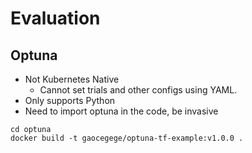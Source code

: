 # Evaluation

## Optuna

- Not Kubernetes Native
    - Cannot set trials and other configs using YAML.
- Only supports Python
- Need to import optuna in the code, be invasive

```
cd optuna
docker build -t gaocegege/optuna-tf-example:v1.0.0 .

```